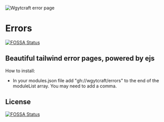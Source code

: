 
![Wgytcraft error page](https://user-images.githubusercontent.com/64214252/111174914-3ebed780-857e-11eb-9b9f-61b882ea4028.png)
# Errors

[![FOSSA Status](https://app.fossa.com/api/projects/git%2Bgithub.com%2Fwgytcraft%2Ferrors.svg?type=shield)](https://app.fossa.com/projects/git%2Bgithub.com%2Fwgytcraft%2Ferrors?ref=badge_shield)

## Beautiful tailwind error pages, powered by ejs
How to install:
- In your modules.json file add "gh://wgytcraft/errors" to the end of the moduleList array. You may need to add a comma.
## License
[![FOSSA Status](https://app.fossa.com/api/projects/git%2Bgithub.com%2Fwgytcraft%2Ferrors.svg?type=large)](https://app.fossa.com/projects/git%2Bgithub.com%2Fwgytcraft%2Ferrors?ref=badge_large)
